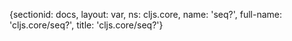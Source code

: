 {sectionid: docs, layout: var, ns: cljs.core, name: 'seq?', full-name: 'cljs.core/seq?',
  title: 'cljs.core/seq?'}
